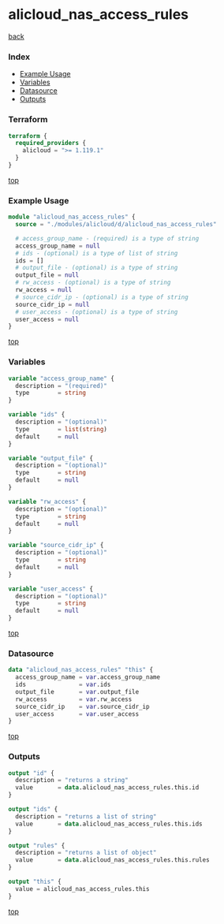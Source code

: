 # alicloud_nas_access_rules

[back](../alicloud.md)

### Index

- [Example Usage](#example-usage)
- [Variables](#variables)
- [Datasource](#datasource)
- [Outputs](#outputs)

### Terraform

```terraform
terraform {
  required_providers {
    alicloud = ">= 1.119.1"
  }
}
```

[top](#index)

### Example Usage

```terraform
module "alicloud_nas_access_rules" {
  source = "./modules/alicloud/d/alicloud_nas_access_rules"

  # access_group_name - (required) is a type of string
  access_group_name = null
  # ids - (optional) is a type of list of string
  ids = []
  # output_file - (optional) is a type of string
  output_file = null
  # rw_access - (optional) is a type of string
  rw_access = null
  # source_cidr_ip - (optional) is a type of string
  source_cidr_ip = null
  # user_access - (optional) is a type of string
  user_access = null
}
```

[top](#index)

### Variables

```terraform
variable "access_group_name" {
  description = "(required)"
  type        = string
}

variable "ids" {
  description = "(optional)"
  type        = list(string)
  default     = null
}

variable "output_file" {
  description = "(optional)"
  type        = string
  default     = null
}

variable "rw_access" {
  description = "(optional)"
  type        = string
  default     = null
}

variable "source_cidr_ip" {
  description = "(optional)"
  type        = string
  default     = null
}

variable "user_access" {
  description = "(optional)"
  type        = string
  default     = null
}
```

[top](#index)

### Datasource

```terraform
data "alicloud_nas_access_rules" "this" {
  access_group_name = var.access_group_name
  ids               = var.ids
  output_file       = var.output_file
  rw_access         = var.rw_access
  source_cidr_ip    = var.source_cidr_ip
  user_access       = var.user_access
}
```

[top](#index)

### Outputs

```terraform
output "id" {
  description = "returns a string"
  value       = data.alicloud_nas_access_rules.this.id
}

output "ids" {
  description = "returns a list of string"
  value       = data.alicloud_nas_access_rules.this.ids
}

output "rules" {
  description = "returns a list of object"
  value       = data.alicloud_nas_access_rules.this.rules
}

output "this" {
  value = alicloud_nas_access_rules.this
}
```

[top](#index)